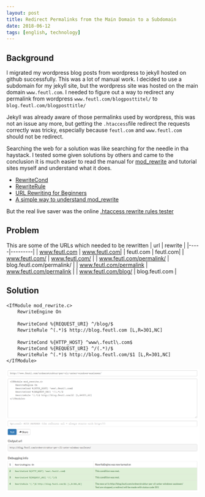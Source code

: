 ```yaml
---
layout: post
title: Redirect Permalinks from the Main Domain to a Subdomain
date: 2018-06-12
tags: [english, technology]
---
```


## Background
I migrated my wordpress blog posts from wordpress to jekyll hosted on github successfully. This was a lot of manual work. I decided to use a subdomain for my jekyll site, but the wordpress site was hosted on the main domain `www.feutl.com`. I needed to figure out a way to redirect any permalink from wordpress `www.feutl.com/blogposttitel/` to `blog.feutl.com/blogposttitle/`

Jekyll was already aware of those permalinks used by wordpress, this was not an issue any more, but getting the `.htaccess`file redirect the requests correctly was tricky, especially because `feutl.com` and `www.feutl.com` should not be redirect.

Searching the web for a solution was like searching for the needle in tha haystack. I tested some given solutions by others and came to the conclusion it is much easier to read the manual for [mod_rewrite](https://wiki.apache.org/httpd/Rewrite) and tutorial sites myself and understand what it does.

* [RewriteCond](https://wiki.apache.org/httpd/RewriteCond)
* [RewriteRule](https://wiki.apache.org/httpd/RewriteRule)
* [URL Rewriting for Beginners](https://www.addedbytes.com/blog/url-rewriting-for-beginners)
* [A simple way to understand mod_rewrite](https://mrcoles.com/blog/simple-way-understand-mod-rewrite/)

But the real live saver was the online [.htaccess rewrite rules tester](https://htaccess.madewithlove.be/)

## Problem
This are some of the URLs which needed to be rewritten
| url | rewrite |
|-----|---------|
| www.feutl.com | www.feutl.com|
| feutl.com | feutl.com|
| www.feutl.com/ | www.feutl.com/ |
| www.feutl.com/permalink/ | blog.feutl.com/permalink/ |
| www.feutl.com/permalink | www.feutl.com/permalink |
| www.feutl.com/blog/ | blog.feutl.com |

## Solution
```htaccess
<IfModule mod_rewrite.c>
    RewriteEngine On

    RewriteCond %{REQUEST_URI} ^/blog/$
    RewriteRule ^(.*)$ http://blog.feutl.com [L,R=301,NC]

    RewriteCond %{HTTP_HOST} ^www\.feutl\.com$
    RewriteCond %{REQUEST_URI} ^/(.*)/$
    RewriteRule ^(.*)$ http://blog.feutl.com/$1 [L,R=301,NC]
</IfModule>
```

![.htaccess rewrite rules tester](/img/2018/htaccess-tester.png)